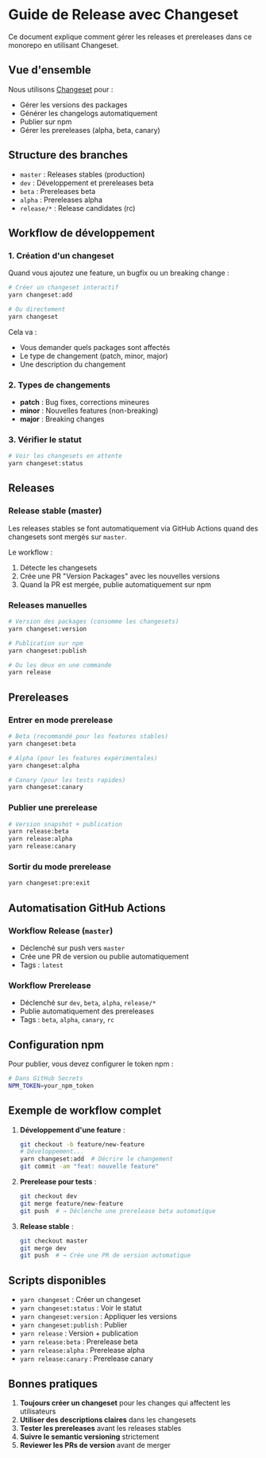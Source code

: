 # Guide de Release avec Changeset

Ce document explique comment gérer les releases et prereleases dans ce monorepo en utilisant Changeset.

## Vue d'ensemble

Nous utilisons [Changeset](https://github.com/changesets/changesets) pour :
- Gérer les versions des packages
- Générer les changelogs automatiquement
- Publier sur npm
- Gérer les prereleases (alpha, beta, canary)

## Structure des branches

- `master` : Releases stables (production)
- `dev` : Développement et prereleases beta
- `beta` : Prereleases beta
- `alpha` : Prereleases alpha
- `release/*` : Release candidates (rc)

## Workflow de développement

### 1. Création d'un changeset

Quand vous ajoutez une feature, un bugfix ou un breaking change :

```bash
# Créer un changeset interactif
yarn changeset:add

# Ou directement
yarn changeset
```

Cela va :
- Vous demander quels packages sont affectés
- Le type de changement (patch, minor, major)
- Une description du changement

### 2. Types de changements

- **patch** : Bug fixes, corrections mineures
- **minor** : Nouvelles features (non-breaking)
- **major** : Breaking changes

### 3. Vérifier le statut

```bash
# Voir les changesets en attente
yarn changeset:status
```

## Releases

### Release stable (master)

Les releases stables se font automatiquement via GitHub Actions quand des changesets sont mergés sur `master`.

Le workflow :
1. Détecte les changesets
2. Crée une PR "Version Packages" avec les nouvelles versions
3. Quand la PR est mergée, publie automatiquement sur npm

### Releases manuelles

```bash
# Version des packages (consomme les changesets)
yarn changeset:version

# Publication sur npm
yarn changeset:publish

# Ou les deux en une commande
yarn release
```

## Prereleases

### Entrer en mode prerelease

```bash
# Beta (recommandé pour les features stables)
yarn changeset:beta

# Alpha (pour les features expérimentales)
yarn changeset:alpha

# Canary (pour les tests rapides)
yarn changeset:canary
```

### Publier une prerelease

```bash
# Version snapshot + publication
yarn release:beta
yarn release:alpha
yarn release:canary
```

### Sortir du mode prerelease

```bash
yarn changeset:pre:exit
```

## Automatisation GitHub Actions

### Workflow Release (`master`)

- Déclenché sur push vers `master`
- Crée une PR de version ou publie automatiquement
- Tags : `latest`

### Workflow Prerelease

- Déclenché sur `dev`, `beta`, `alpha`, `release/*`
- Publie automatiquement des prereleases
- Tags : `beta`, `alpha`, `canary`, `rc`

## Configuration npm

Pour publier, vous devez configurer le token npm :

```bash
# Dans GitHub Secrets
NPM_TOKEN=your_npm_token
```

## Exemple de workflow complet

1. **Développement d'une feature** :
   ```bash
   git checkout -b feature/new-feature
   # Développement...
   yarn changeset:add  # Décrire le changement
   git commit -am "feat: nouvelle feature"
   ```

2. **Prerelease pour tests** :
   ```bash
   git checkout dev
   git merge feature/new-feature
   git push  # → Déclenche une prerelease beta automatique
   ```

3. **Release stable** :
   ```bash
   git checkout master
   git merge dev
   git push  # → Crée une PR de version automatique
   ```

## Scripts disponibles

- `yarn changeset` : Créer un changeset
- `yarn changeset:status` : Voir le statut
- `yarn changeset:version` : Appliquer les versions
- `yarn changeset:publish` : Publier
- `yarn release` : Version + publication
- `yarn release:beta` : Prerelease beta
- `yarn release:alpha` : Prerelease alpha
- `yarn release:canary` : Prerelease canary

## Bonnes pratiques

1. **Toujours créer un changeset** pour les changes qui affectent les utilisateurs
2. **Utiliser des descriptions claires** dans les changesets
3. **Tester les prereleases** avant les releases stables
4. **Suivre le semantic versioning** strictement
5. **Reviewer les PRs de version** avant de merger
